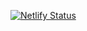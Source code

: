 [![Netlify Status](https://api.netlify.com/api/v1/badges/23d303c1-178a-474b-bf86-3f79cad27e1d/deploy-status)](https://app.netlify.com/sites/wai-pronunciation/deploys)

